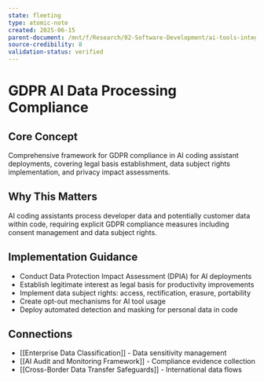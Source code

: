 ```yaml
---
state: fleeting
type: atomic-note
created: 2025-06-15
parent-document: /mnt/f/Research/02-Software-Development/ai-tools-integration/04-Security-Compliance-Framework.md
source-credibility: 8
validation-status: verified
---
```


# GDPR AI Data Processing Compliance

## Core Concept
Comprehensive framework for GDPR compliance in AI coding assistant deployments, covering legal basis establishment, data subject rights implementation, and privacy impact assessments.

## Why This Matters
AI coding assistants process developer data and potentially customer data within code, requiring explicit GDPR compliance measures including consent management and data subject rights.

## Implementation Guidance
- Conduct Data Protection Impact Assessment (DPIA) for AI deployments
- Establish legitimate interest as legal basis for productivity improvements
- Implement data subject rights: access, rectification, erasure, portability
- Create opt-out mechanisms for AI tool usage
- Deploy automated detection and masking for personal data in code

## Connections
- [[Enterprise Data Classification]] - Data sensitivity management
- [[AI Audit and Monitoring Framework]] - Compliance evidence collection
- [[Cross-Border Data Transfer Safeguards]] - International data flows